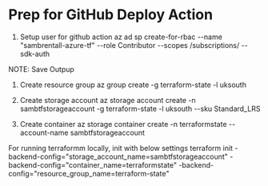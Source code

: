 # Prep for GitHub Deploy Action

1. Setup user for github action
az ad sp create-for-rbac --name "sambrentall-azure-tf" --role Contributor --scopes /subscriptions/<subscription-id> --sdk-auth

NOTE: Save Outpup

1. Create resource group
    az group create -g terraform-state -l uksouth

1. Create storage account
    az storage account create -n sambtfstorageaccount -g terraform-state -l uksouth --sku Standard_LRS

1. Create container
    az storage container create -n terraformstate --account-name sambtfstorageaccount


For running terraformm locally, init with below settings
terraform init -backend-config="storage_account_name=sambtfstorageaccount" -backend-config="container_name=terraformstate" -backend-config="resource_group_name=terraform-state"